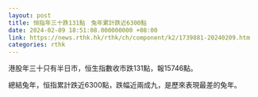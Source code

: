 ```yaml
---
layout: post
title: 恒指年三十跌131點　兔年累計跌近6300點
date: 2024-02-09 18:51:08.000000000 +08:00
link: https://news.rthk.hk/rthk/ch/component/k2/1739881-20240209.htm
categories: rthk
---
```


港股年三十只有半日市，恒生指數收市跌131點，報15746點。

總結兔年，恒指累計跌近6300點，跌幅近兩成九，是歷來表現最差的兔年。
